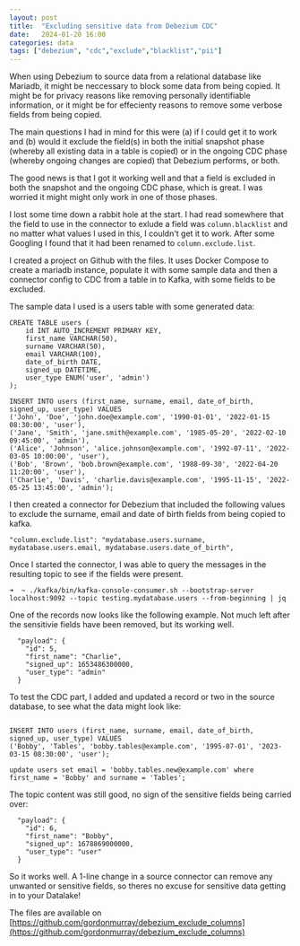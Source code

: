 ```yaml
---
layout: post
title:  "Excluding sensitive data from Debezium CDC"
date:   2024-01-20 16:00
categories: data
tags: ["debezium", "cdc","exclude","blacklist","pii"]
---
```


When using Debezium to source data from a relational database like Mariadb, it might be neccessary to block some data from being copied. It might be for privacy reasons like removing personally identifiable information, or it might be for effecienty reasons to remove some verbose fields from being copied.

The main questions I had in mind for this were (a) if I could get it to work and (b) would it exclude the field(s) in both the initial snapshot phase (whereby all existing data in a table is copied) or in the ongoing CDC phase (whereby ongoing changes are copied) that Debezium performs, or both.

The good news is that I got it working well and that a field is excluded in both the snapshot and the ongoing CDC phase, which is great. I was worried it might might only work in one of those phases.

I lost some time down a rabbit hole at the start. I had read somewhere that the field to use in the connector to exlude a field was `column.blacklist` and no matter what values I used in this, I couldn't get it to work. After some Googling I found that it had been renamed to `column.exclude.list`.

I created a project on Github with the files. It uses Docker Compose to create a mariadb instance, populate it with some sample data and then a connector config to CDC from a table in to Kafka, with some fields to be excluded.

The sample data I used is a users table with some generated data:

```
CREATE TABLE users (
    id INT AUTO_INCREMENT PRIMARY KEY,
    first_name VARCHAR(50),
    surname VARCHAR(50),
    email VARCHAR(100),
    date_of_birth DATE,
    signed_up DATETIME,
    user_type ENUM('user', 'admin')
);

INSERT INTO users (first_name, surname, email, date_of_birth, signed_up, user_type) VALUES
('John', 'Doe', 'john.doe@example.com', '1990-01-01', '2022-01-15 08:30:00', 'user'),
('Jane', 'Smith', 'jane.smith@example.com', '1985-05-20', '2022-02-10 09:45:00', 'admin'),
('Alice', 'Johnson', 'alice.johnson@example.com', '1992-07-11', '2022-03-05 10:00:00', 'user'),
('Bob', 'Brown', 'bob.brown@example.com', '1988-09-30', '2022-04-20 11:20:00', 'user'),
('Charlie', 'Davis', 'charlie.davis@example.com', '1995-11-15', '2022-05-25 13:45:00', 'admin');
```

I then created a connector for Debezium that included the following values to exclude the surname, email and date of birth fields from being copied to kafka.

```
"column.exclude.list": "mydatabase.users.surname, mydatabase.users.email, mydatabase.users.date_of_birth",
```

Once I started the connector, I was able to query the messages in the resulting topic to see if the fields were present.

```
➜  ~ ./kafka/bin/kafka-console-consumer.sh --bootstrap-server localhost:9092 --topic testing.mydatabase.users --from-beginning | jq
```

One of the records now looks like the following example. Not much left after the sensitivie fields have been removed, but its working well.

```
  "payload": {
    "id": 5,
    "first_name": "Charlie",
    "signed_up": 1653486300000,
    "user_type": "admin"
  }
```

To test the CDC part, I added and updated a record or two in the source database, to see what the data might look like:

```

INSERT INTO users (first_name, surname, email, date_of_birth, signed_up, user_type) VALUES
('Bobby', 'Tables', 'bobby.tables@example.com', '1995-07-01', '2023-03-15 08:30:00', 'user');

update users set email = 'bobby.tables.new@example.com' where first_name = 'Bobby' and surname = 'Tables';
```

The topic content was still good, no sign of the sensitive fields being carried over:

```
  "payload": {
    "id": 6,
    "first_name": "Bobby",
    "signed_up": 1678869000000,
    "user_type": "user"
  }
```

So it works well. A 1-line change in a source connector can remove any unwanted or sensitive fields, so theres no excuse for sensitive data getting in to your Datalake!

The files are available on [https://github.com/gordonmurray/debezium_exclude_columns](https://github.com/gordonmurray/debezium_exclude_columns)
